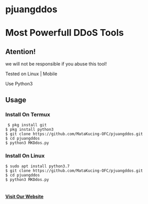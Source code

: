 # pjuangddos
<h1>Most Powerfull DDoS Tools</h1>

<h2>Atention!</h2>
<p>we will not be responsible if you abuse this tool!</p>
<p>Tested on Linux | Mobile </p>
<p>Use Python3</p>
<h2>Usage</h2>

<h3>Install On Termux</h3>
<code> $ pkg install git</code><br>
<code>$ pkg install python3 </code><br>
<code>$ git clone https://github.com/MataKucing-OFC/pjuangddos.git</code><br>
<code>$ cd pjuangddos</code><br>
<code>$ python3 MKDdos.py</code><br>

<h3>Install On Linux</h3>
<code>$ sudo apt install python3.7</code><br>
<code>$ git clone https://github.com/MataKucing-OFC/pjuangddos.git</code><br>
<code>$ cd pjuangddos</code><br>
<code>$ python3 MKDdos.py</code><br>
<br>
<a href="https://lumajangteamsec.ga/"><h4>Visit Our Website</h4></a>
